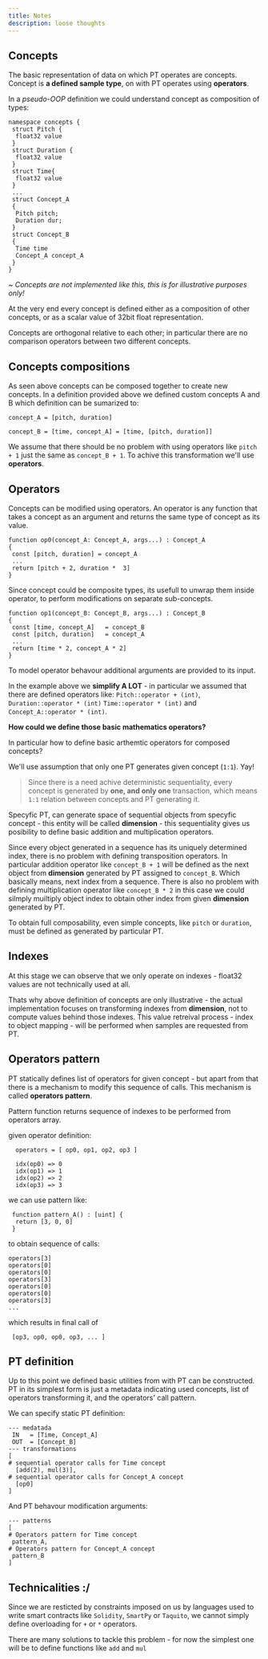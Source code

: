 ```yaml
---
title: Notes
description: loose thoughts
---
```


## Concepts

The basic representation of data on which PT operates are concepts.
Concept is **a defined sample type**, on with PT operates using **operators**.

In a *pseudo-OOP* definition we could understand concept as composition of types:

    namespace concepts {
     struct Pitch {
      float32 value
     }
     struct Duration {
      float32 value
     }
     struct Time{
      float32 value
     }
     ...
     struct Concept_A
     {
      Pitch pitch;
      Duration dur;
     }
     struct Concept_B
     {
      Time time
      Concept_A concept_A
     }
    }
*~ Concepts are not implemented like this,
this is for illustrative purposes only!*

At the very end every concept is defined either as a composition of other concepts, or as a scalar value of 32bit float representation.

Concepts are orthogonal relative to each other; in particular there are no comparison operators between two different concepts.

## Concepts compositions

As seen above concepts can be composed together to create new concepts.
In a definition provided above we defined custom concepts A and B which definition can be sumarized to:

`concept_A = [pitch, duration]`

`concept_B = [time, concept_A] = [time, [pitch, duration]]`

We assume that there should be no problem with using operators like `pitch + 1` just the same as `concept_B + 1`. To achive this transformation we'll use **operators**.

## Operators

Concepts can be modified using operators.
An operator is any function that takes a concept as an argument and returns the same type of concept as its value.

    function op0(concept_A: Concept_A, args...) : Concept_A
    {
     const [pitch, duration] = concept_A
     ...
     return [pitch + 2, duration *  3]
    }

Since concept could be composite types, its usefull to unwrap them inside operator, to perform modifications on separate sub-concepts.

    function op1(concept_B: Concept_B, args...) : Concept_B
    {
     const [time, concept_A]   = concept_B
     const [pitch, duration]   = concept_A
     ...
     return [time * 2, concept_A * 2]
    }
To model operator behavour additional arguments are provided to its input.

In the example above we **simplify  A LOT** - in particular we assumed that there are defined operators like:
`Pitch::operator + (int)`, `Duration::operator * (int)` `Time::operator * (int)` and `Concept_A::operator * (int)`.

**How could we define those basic mathematics operators?**

In particular how to define basic arthemtic operators for composed concepts?

We'll use assumption that only one PT generates given concept (`1:1`).  Yay!

> Since there is a need achive deterministic sequentiality, every concept is generated by **one, and only one** transaction, which means  `1:1` relation between concepts and PT generating it.

Specyfic PT, can generate space of sequential objects from specyfic concept - this entity  will be called **dimension** - this sequentiality gives us posibility to define basic addition and multiplication operators.

Since every object generated in a sequence has its uniquely determined index, there is no problem with defining transposition operators. In particular addition operator like `concept_B + 1` will be defined as the next object from **dimension** generated by PT assigned to `concept_B`. Which basically means, next index from a sequence.
There is also no problem with defining multiplication operator like `concept_B * 2` in this case we could silmply muiltiply object index to obtain other index from given **dimension** generated by PT.

To obtain full composability, even simple concepts, like `pitch` or `duration`, must be defined as generated by particular PT.

## Indexes

At this stage we can observe that we only operate on indexes - float32 values are not technically used at all.

Thats why above definition of concepts are only illustrative -
the actual implementation  focuses on transforming indexes from **dimension**, not to compute values behind those indexes.
This value retreival process - index to object mapping - will be performed when samples are requested from PT.

## Operators pattern

  PT statically defines list of operators for given concept - but apart from that there is a mechanism to modify this sequence of calls.
  This mechanism is called **operators pattern**.

Pattern function returns sequence of indexes to be performed from operators array.

 given operator definition:

      operators = [ op0, op1, op2, op3 ]

      idx(op0) => 0
      idx(op1) => 1
      idx(op2) => 2
      idx(op3) => 3

 we can use pattern like:

     function pattern_A() : [uint] {
      return [3, 0, 0]
     }

to obtain sequence of calls:
  
    operators[3] 
    operators[0]
    operators[0]
    operators[3]
    operators[0]
    operators[0]
    operators[3]
    ...
which results in final call of

     [op3, op0, op0, op3, ... ]

## PT definition

Up to this point we defined basic utilities from with PT can be constructed.
PT in its simplest form is just a metadata indicating used concepts, list of operators transforming it, and the operators' call pattern.

We can specify static PT definition:

    --- medatada
     IN   = [Time, Concept_A]
     OUT  = [Concept_B]
    --- transformations 
    [
    # sequential operator calls for Time concept
      [add(2), mul(3)],
    # sequential operator calls for Concept_A concept
      [op0]
    ]

And PT behavour modification arguments:

    --- patterns
    [
    # Operators pattern for Time concept
     pattern_A,
    # Operators pattern for Concept_A concept
     pattern_B
    ]

## Technicalities :/

Since we are resticted by constraints imposed on us by languages used to write smart contracts like `Solidity`, `SmartPy` or `Taquito`, we cannot simply define overloading for `+` or `*` operators.

There are many solutions to tackle this problem - for now the simplest one will be to define functions like `add` and `mul`
